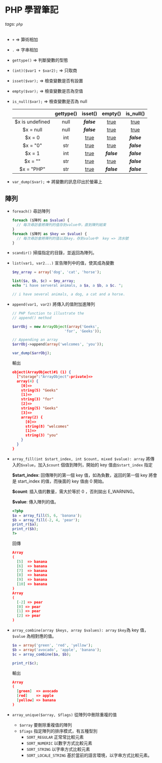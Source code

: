 # PHP 學習筆記

###### tags: `php`

- `+` => 算術相加

- `.` => 字串相加

- `gettype()` => 判斷變數的型態

- `(int)($var1 + $var2);` => 只取商

- `isset($var);` => 檢查變數是否有設置

- `empty($var);` => 檢查變數是否為空值

- `is_null($var);` => 檢查變數是否為 null

  |                 | gettype() |   isset()   |   empty()   |  is_null()  |
  | :-------------: | :-------: | :---------: | :---------: | :---------: |
  | $x is undefined |   null    | **_false_** |  [true](#)  |  [true](#)  |
  |    $x = null    |   null    | **_false_** |  [true](#)  |  [true](#)  |
  |     $x = 0      |    int    |  [true](#)  |  [true](#)  | **_false_** |
  |    $x = "0"     |    str    |  [true](#)  |  [true](#)  | **_false_** |
  |     $x = 1      |    int    |  [true](#)  | **_false_** | **_false_** |
  |     $x = ""     |    str    |  [true](#)  |  [true](#)  | **_false_** |
  |   $x = "PHP"    |    str    |  [true](#)  | **_false_** | **_false_** |

- `var_dump($var);` => 將變數的訊息印出於螢幕上

## 陣列

- `foreach()` 尋訪陣列

  ```php
  foreach ($陣列 as $value) {
    // 每次尋訪會將陣列的值存到value中，直到陣列結束
  }
  foreach ($陣列 as $key => $value) {
  	// 每次尋訪會將陣列的值以及key，存到value中  key => 流水號
  }
  ```

- `scandir()` 掃描指定的目錄，並返回為陣列。

- `list(var1, var2...)` 宣告陣列中的值，使其成為變數

  ```php
  $my_array = array('dog', 'cat', 'horse');

  list($a, $b, $c) = $my_array;
  echo "i have serveral animals, a $a, a $b, a $c. ";

  // i have several animals, a dog, a cat and a horse.
  ```

- `append(var1, var2)` 將傳入的值附加進陣列

  ```php
  // PHP function to illustrate the
  // append() method

  $arrObj = new ArrayObject(array('Geeks',
                          'for', 'Geeks'));

  // Appending an array
  $arrObj->append(array('welcomes', 'you'));

  var_dump($arrObj);
  ```

  輸出

  ```json
  object(ArrayObject)#1 (1) {
    ["storage":"ArrayObject":private]=>
    array(4) {
      [0]=>
      string(5) "Geeks"
      [1]=>
      string(3) "for"
      [2]=>
      string(5) "Geeks"
      [3]=>
      array(2) {
        [0]=>
        string(8) "welcomes"
        [1]=>
        string(3) "you"
      }
    }
  }
  ```

- `array_fill(int $start_index, int $count, mixed $value): array` 將傳入的`$value`，加入`$count` 個值到陣列，開始的 key 值由`$start_index` 指定

  **$start_index**: 回傳陣列的第一個 key 值，如為負數，返回的第一個 key 將會是 start_index 的值，而後面的 key 值由 0 開始。

  **$count**: 插入值的數量，需大於等於 0 ，否則拋出 E_WARNING。

  **$value**: 傳入陣列的值。

  ```php
  <?php
  $a = array_fill(5, 6, 'banana');
  $b = array_fill(-2, 4, 'pear');
  print_r($a);
  print_r($b);
  ?>
  ```

  回傳

  ```json
  Array
  (
    [5]  => banana
    [6]  => banana
    [7]  => banana
    [8]  => banana
    [9]  => banana
    [10] => banana
  )
  Array
  (
    [-2] => pear
    [0] => pear
    [1] => pear
    [2] => pear
  )
  ```

- `array_combine(array $keys, array $values): array` `$key`為 key 值，`$value` 為相對應的值。

  ```php
  $a = array('green', 'red', 'yellow');
  $b = array('avocado', 'apple', 'banana');
  $c = array_combine($a, $b);

  print_r($c);
  ```

  輸出

  ```json
  Array
  (
    [green]  => avocado
    [red]    => apple
    [yellow] => banana
  )
  ```

- `array_unique($array, $flags)` 從陣列中刪除重複的值
  - `$array` 要刪除重複值的陣列
  - `$fiags` 指定陣列的排序模式，有五種型別 
    - `SORT_REGULAR` 正常常比較元素
    - `SORT_NUMERIC` 以數字方式比較元素
    - `SORT_STRING` 以字串方式比較元素
    - `SORT_LOCALE_STRING` 基於當前的語言環境，以字串方式比較元素。
